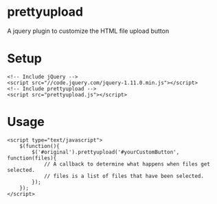 prettyupload
============

A jquery plugin to customize the HTML file upload button

Setup
============
```
<!-- Include jQuery -->
<script src="//code.jquery.com/jquery-1.11.0.min.js"></script>
<!-- Include prettyupload -->
<script src="prettyupload.js"></script>
```

Usage
============
```
<script type="text/javascript">
	$(function(){
		$('#original').prettyupload('#yourCustomButton', function(files){
			// A callback to determine what happens when files get selected.
			// files is a list of files that have been selected.
		});
	});
</script>
```
